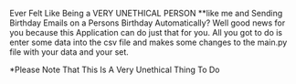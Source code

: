 Ever Felt Like Being a VERY UNETHICAL PERSON **like me and Sending Birthday Emails on a Persons Birthday Automatically?
Well good news for you because this Application can do just that for you. 
All you got to do is enter some data into the csv file and makes some changes to the main.py file with your data and your set.

*Please Note That This Is A Very Unethical Thing To Do
